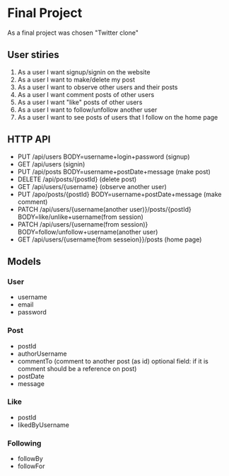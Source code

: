 # Final Project

As a final project was chosen "Twitter clone"

## User stiries

1. As a user I want signup/signin on the website
2. As a user I want to make/delete my post
3. As a user I want to observe other users and their posts
4. As a user I want comment posts of other users
5. As a user I want "like" posts of other users
6. As a user I want to follow/unfollow another user
7. As a user I want to see posts of users that I follow on the home page

## HTTP API

- PUT /api/users BODY=username+login+password (signup)
- GET /api/users (signin)
- PUT /api/posts BODY=username+postDate+message (make post)
- DELETE /api/posts/{postId} (delete post)
- GET /api/users/{username} (observe another user)
- PUT /apo/posts/{postId} BODY=username+postDate+message (make comment)
- PATCH /api/users/{username(another user)}/posts/{postId} BODY=like/unlike+username(from session)
- PATCH /api/users/{username(from session)} BODY=follow/unfollow+username(another user)
- GET /api/users/{username{from sesseion}}/posts (home page)
  
## Models

### User

- username
- email
- password

### Post

- postId
- authorUsername
- commentTo (comment to another post (as id) optional field: if it is comment should be a reference on post)
- postDate
- message

### Like

- postId
- likedByUsername

### Following

- followBy
- followFor
